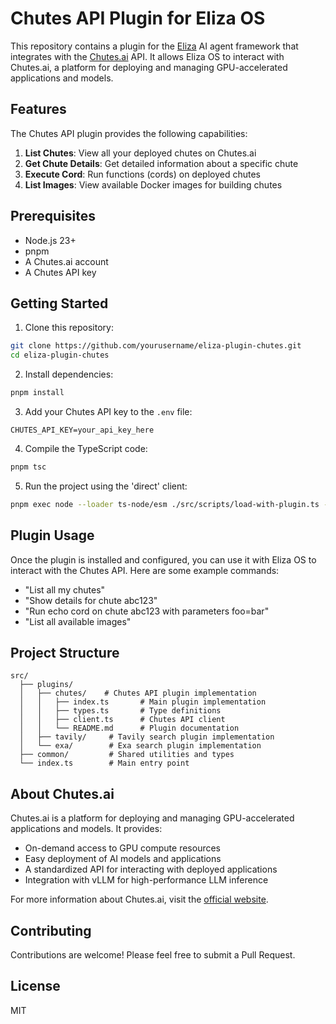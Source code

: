 # Chutes API Plugin for Eliza OS

This repository contains a plugin for the [Eliza](https://github.com/ai16z/eliza) AI agent framework that integrates with the [Chutes.ai](https://chutes.ai) API. It allows Eliza OS to interact with Chutes.ai, a platform for deploying and managing GPU-accelerated applications and models.

## Features

The Chutes API plugin provides the following capabilities:

1. **List Chutes**: View all your deployed chutes on Chutes.ai
2. **Get Chute Details**: Get detailed information about a specific chute
3. **Execute Cord**: Run functions (cords) on deployed chutes
4. **List Images**: View available Docker images for building chutes

## Prerequisites

- Node.js 23+
- pnpm
- A Chutes.ai account
- A Chutes API key

## Getting Started

1. Clone this repository:
```bash
git clone https://github.com/yourusername/eliza-plugin-chutes.git
cd eliza-plugin-chutes
```

2. Install dependencies:
```bash
pnpm install
```

3. Add your Chutes API key to the `.env` file:
```
CHUTES_API_KEY=your_api_key_here
```

4. Compile the TypeScript code:
```bash
pnpm tsc
```

5. Run the project using the 'direct' client:
```bash
pnpm exec node --loader ts-node/esm ./src/scripts/load-with-plugin.ts --characters=./characters/eternalai.character.json
```

## Plugin Usage

Once the plugin is installed and configured, you can use it with Eliza OS to interact with the Chutes API. Here are some example commands:

- "List all my chutes"
- "Show details for chute abc123"
- "Run echo cord on chute abc123 with parameters foo=bar"
- "List all available images"

## Project Structure

```
src/
  ├── plugins/
  │   ├── chutes/    # Chutes API plugin implementation
  │   │   ├── index.ts       # Main plugin implementation
  │   │   ├── types.ts       # Type definitions
  │   │   ├── client.ts      # Chutes API client
  │   │   └── README.md      # Plugin documentation
  │   ├── tavily/     # Tavily search plugin implementation
  │   └── exa/        # Exa search plugin implementation
  ├── common/         # Shared utilities and types
  └── index.ts        # Main entry point
```

## About Chutes.ai

Chutes.ai is a platform for deploying and managing GPU-accelerated applications and models. It provides:

- On-demand access to GPU compute resources
- Easy deployment of AI models and applications
- A standardized API for interacting with deployed applications
- Integration with vLLM for high-performance LLM inference

For more information about Chutes.ai, visit the [official website](https://chutes.ai).

## Contributing

Contributions are welcome! Please feel free to submit a Pull Request.

## License

MIT
